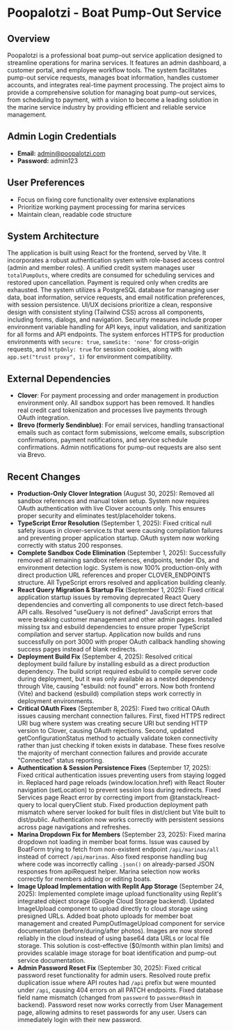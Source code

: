 # Poopalotzi - Boat Pump-Out Service

## Overview
Poopalotzi is a professional boat pump-out service application designed to streamline operations for marina services. It features an admin dashboard, a customer portal, and employee workflow tools. The system facilitates pump-out service requests, manages boat information, handles customer accounts, and integrates real-time payment processing. The project aims to provide a comprehensive solution for managing boat pump-out services, from scheduling to payment, with a vision to become a leading solution in the marine service industry by providing efficient and reliable service management.

## Admin Login Credentials
- **Email:** admin@poopalotzi.com
- **Password:** admin123

## User Preferences
- Focus on fixing core functionality over extensive explanations
- Prioritize working payment processing for marina services
- Maintain clean, readable code structure

## System Architecture
The application is built using React for the frontend, served by Vite. It incorporates a robust authentication system with role-based access control (admin and member roles). A unified credit system manages user `totalPumpOuts`, where credits are consumed for scheduling services and restored upon cancellation. Payment is required only when credits are exhausted. The system utilizes a PostgreSQL database for managing user data, boat information, service requests, and email notification preferences, with session persistence. UI/UX decisions prioritize a clean, responsive design with consistent styling (Tailwind CSS) across all components, including forms, dialogs, and navigation. Security measures include proper environment variable handling for API keys, input validation, and sanitization for all forms and API endpoints. The system enforces HTTPS for production environments with `secure: true`, `sameSite: 'none'` for cross-origin requests, and `httpOnly: true` for session cookies, along with `app.set("trust proxy", 1)` for environment compatibility.

## External Dependencies
- **Clover**: For payment processing and order management in production environment only. All sandbox support has been removed. It handles real credit card tokenization and processes live payments through OAuth integration.
- **Brevo (formerly Sendinblue)**: For email services, handling transactional emails such as contact form submissions, welcome emails, subscription confirmations, payment notifications, and service schedule confirmations. Admin notifications for pump-out requests are also sent via Brevo.

## Recent Changes
- **Production-Only Clover Integration** (August 30, 2025): Removed all sandbox references and manual token setup. System now requires OAuth authentication with live Clover accounts only. This ensures proper security and eliminates test/placeholder tokens.
- **TypeScript Error Resolution** (September 1, 2025): Fixed critical null safety issues in clover-service.ts that were causing compilation failures and preventing proper application startup. OAuth system now working correctly with status 200 responses.
- **Complete Sandbox Code Elimination** (September 1, 2025): Successfully removed all remaining sandbox references, endpoints, tender IDs, and environment detection logic. System is now 100% production-only with direct production URL references and proper CLOVER_ENDPOINTS structure. All TypeScript errors resolved and application building cleanly.
- **React Query Migration & Startup Fix** (September 1, 2025): Fixed critical application startup issues by removing deprecated React Query dependencies and converting all components to use direct fetch-based API calls. Resolved "useQuery is not defined" JavaScript errors that were breaking customer management and other admin pages. Installed missing tsx and esbuild dependencies to ensure proper TypeScript compilation and server startup. Application now builds and runs successfully on port 3000 with proper OAuth callback handling showing success pages instead of blank redirects.
- **Deployment Build Fix** (September 4, 2025): Resolved critical deployment build failure by installing esbuild as a direct production dependency. The build script required esbuild to compile server code during deployment, but it was only available as a nested dependency through Vite, causing "esbuild: not found" errors. Now both frontend (Vite) and backend (esbuild) compilation steps work correctly in deployment environments.
- **Critical OAuth Fixes** (September 8, 2025): Fixed two critical OAuth issues causing merchant connection failures. First, fixed HTTPS redirect URI bug where system was creating secure URI but sending HTTP version to Clover, causing OAuth rejections. Second, updated getConfigurationStatus method to actually validate token connectivity rather than just checking if token exists in database. These fixes resolve the majority of merchant connection failures and provide accurate "Connected" status reporting.
- **Authentication & Session Persistence Fixes** (September 17, 2025): Fixed critical authentication issues preventing users from staying logged in. Replaced hard page reloads (window.location.href) with React Router navigation (setLocation) to prevent session loss during redirects. Fixed Services page React error by correcting import from @tanstack/react-query to local queryClient stub. Fixed production deployment path mismatch where server looked for built files in dist/client but Vite built to dist/public. Authentication now works correctly with persistent sessions across page navigations and refreshes.
- **Marina Dropdown Fix for Members** (September 23, 2025): Fixed marina dropdown not loading in member boat forms. Issue was caused by BoatForm trying to fetch from non-existent endpoint `/api/marinas/all` instead of correct `/api/marinas`. Also fixed response handling bug where code was incorrectly calling `.json()` on already-parsed JSON responses from apiRequest helper. Marina selection now works correctly for members adding or editing boats.
- **Image Upload Implementation with Replit App Storage** (September 24, 2025): Implemented complete image upload functionality using Replit's integrated object storage (Google Cloud Storage backend). Updated ImageUpload component to upload directly to cloud storage using presigned URLs. Added boat photo uploads for member boat management and created PumpOutImageUpload component for service documentation (before/during/after photos). Images are now stored reliably in the cloud instead of using base64 data URLs or local file storage. This solution is cost-effective ($0/month within plan limits) and provides scalable image storage for boat identification and pump-out service documentation.
- **Admin Password Reset Fix** (September 30, 2025): Fixed critical password reset functionality for admin users. Resolved route prefix duplication issue where API routes had `/api` prefix but were mounted under `/api`, causing 404 errors on all PATCH endpoints. Fixed database field name mismatch (changed from `password` to `passwordHash` in backend). Password reset now works correctly from User Management page, allowing admins to reset passwords for any user. Users can immediately login with their new password.